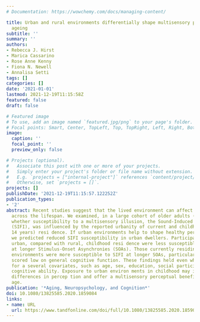 ```yaml
---
# Documentation: https://wowchemy.com/docs/managing-content/

title: Urban and rural environments differentially shape multisensory perception in
  ageing
subtitle: ''
summary: ''
authors:
- Rebecca J. Hirst
- Marica Cassarino
- Rose Anne Kenny
- Fiona N. Newell
- Annalisa Setti
tags: []
categories: []
date: '2021-01-01'
lastmod: 2021-12-19T11:15:58Z
featured: false
draft: false

# Featured image
# To use, add an image named `featured.jpg/png` to your page's folder.
# Focal points: Smart, Center, TopLeft, Top, TopRight, Left, Right, BottomLeft, Bottom, BottomRight.
image:
  caption: ''
  focal_point: ''
  preview_only: false

# Projects (optional).
#   Associate this post with one or more of your projects.
#   Simply enter your project's folder or file name without extension.
#   E.g. `projects = ["internal-project"]` references `content/project/deep-learning/index.md`.
#   Otherwise, set `projects = []`.
projects: []
publishDate: '2021-12-19T11:15:57.122252Z'
publication_types:
- '2'
abstract: Recent studies suggest that the lived environment can affect cogni­ tion
  across the lifespan. We examined, in a large cohort of older adults (n = 3447),
  whether susceptibility to a multisensory illusion, the Sound-Induced Flash Illusion
  (SIFI), was influenced by the reported urbanity of current and childhood (at age
  14 years) resi­ dence. If urban environments help to shape healthy perceptual function,
  we predicted reduced SIFI susceptibility in urban dwellers. Participants reporting
  urban, compared with rural, childhood resi­ dence were less susceptible to SIFI
  at longer Stimulus-Onset Asynchronies (SOAs). Those currently residing in urban
  environments were more susceptible to SIFI at longer SOAs, particularly if they
  scored low on general cognitive function. These findings held even when controlling
  for a several covariates, such as age, sex, education, social participation and
  cognitive ability. Exposure to urban environ­ ments in childhood may influence individual
  differences in percep­ tion and offer a multisensory perceptual benefit in older
  age.
publication: '*Aging, Neuropsychology, and Cognition*'
doi: 10.1080/13825585.2020.1859084
links:
- name: URL
  url: https://www.tandfonline.com/doi/full/10.1080/13825585.2020.1859084
---
```

